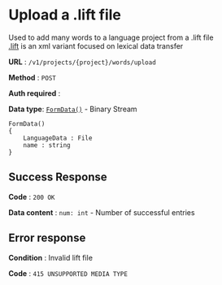 # Upload a .lift file

Used to add many words to a language project from a .lift file  
[.lift](https://github.com/sillsdev/lift-standard) is an xml variant focused on lexical data transfer

**URL** : `/v1/projects/{project}/words/upload`

**Method** : `POST`

**Auth required** :

**Data type**: [`FormData()`](https://developer.mozilla.org/en-US/docs/Web/API/FormData/FormData) - Binary Stream

```
FormData()
{
    LanguageData : File
    name : string
}
```

## Success Response

**Code** : `200 OK`

**Data content** : `num: int` - Number of successful entries

## Error response

**Condition** : Invalid lift file

**Code** : `415 UNSUPPORTED MEDIA TYPE`
